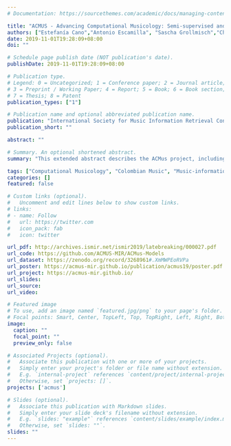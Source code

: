 ```yaml
---
# Documentation: https://sourcethemes.com/academic/docs/managing-content/

title: "ACMUS - Advancing Computational Musicology: Semi-supervised and Unsupervised Segmentation and Annotation of Musical Collections"
authors: ["Estefanía Cano","Antonio Escamilla", "Sascha Grollmisch","Christian Kehling","Fernando Mora-Ágnel", "Gustavo López Gil", "joserzapata"]
date: 2019-11-01T19:28:09+08:00
doi: ""

# Schedule page publish date (NOT publication's date).
publishDate: 2019-11-01T19:28:09+08:00

# Publication type.
# Legend: 0 = Uncategorized; 1 = Conference paper; 2 = Journal article;
# 3 = Preprint / Working Paper; 4 = Report; 5 = Book; 6 = Book section;
# 7 = Thesis; 8 = Patent
publication_types: ["1"]

# Publication name and optional abbreviated publication name.
publication: "International Society for Music Information Retrieval Conference (ISMIR 2019)"
publication_short: ""

abstract: ""

# Summary. An optional shortened abstract.
summary: "This extended abstract describes the ACMus project, including its scope, partners, and current results."

tags: ["Computational Musicology", "Colombian Music", "Music-information-retrieval","Python","ISMIR"]
categories: []
featured: false

# Custom links (optional).
#   Uncomment and edit lines below to show custom links.
# links:
# - name: Follow
#   url: https://twitter.com
#   icon_pack: fab
#   icon: twitter

url_pdf: http://archives.ismir.net/ismir2019/latebreaking/000027.pdf
url_code: https://github.com/ACMUS-MIR/ACMus-Models
url_dataset: https://zenodo.org/record/3268961#.XmMWPEoRVPa
url_poster: https://acmus-mir.github.io/publication/acmus19/poster.pdf
url_project: https://acmus-mir.github.io/
url_slides:
url_source:
url_video:

# Featured image
# To use, add an image named `featured.jpg/png` to your page's folder. 
# Focal points: Smart, Center, TopLeft, Top, TopRight, Left, Right, BottomLeft, Bottom, BottomRight.
image:
  caption: ""
  focal_point: ""
  preview_only: false

# Associated Projects (optional).
#   Associate this publication with one or more of your projects.
#   Simply enter your project's folder or file name without extension.
#   E.g. `internal-project` references `content/project/internal-project/index.md`.
#   Otherwise, set `projects: []`.
projects: ['acmus']

# Slides (optional).
#   Associate this publication with Markdown slides.
#   Simply enter your slide deck's filename without extension.
#   E.g. `slides: "example"` references `content/slides/example/index.md`.
#   Otherwise, set `slides: ""`.
slides: ""
---
```

